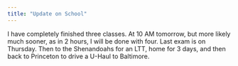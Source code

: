 ```yaml
---
title: "Update on School"
---
```

I have completely finished three classes. At 10 AM tomorrow, but more likely
much sooner, as in 2 hours, I will be done with four. Last exam is on
Thursday. Then to the Shenandoahs for an LTT, home for 3 days, and then back
to Princeton to drive a U-Haul to Baltimore.

